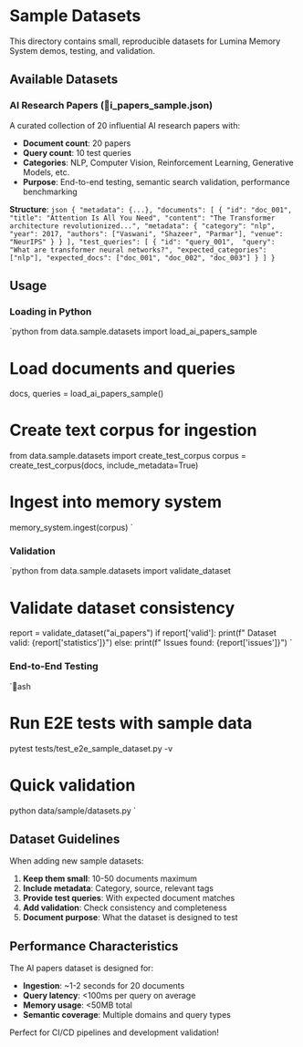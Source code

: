 ﻿# Sample Datasets

This directory contains small, reproducible datasets for Lumina Memory System demos, testing, and validation.

## Available Datasets

### AI Research Papers (i_papers_sample.json)

A curated collection of 20 influential AI research papers with:
- **Document count**: 20 papers
- **Query count**: 10 test queries  
- **Categories**: NLP, Computer Vision, Reinforcement Learning, Generative Models, etc.
- **Purpose**: End-to-end testing, semantic search validation, performance benchmarking

**Structure**:
`json
{
  "metadata": {...},
  "documents": [
    {
      "id": "doc_001",
      "title": "Attention Is All You Need",
      "content": "The Transformer architecture revolutionized...",
      "metadata": {
        "category": "nlp",
        "year": 2017,
        "authors": ["Vaswani", "Shazeer", "Parmar"],
        "venue": "NeurIPS"
      }
    }
  ],
  "test_queries": [
    {
      "id": "query_001", 
      "query": "What are transformer neural networks?",
      "expected_categories": ["nlp"],
      "expected_docs": ["doc_001", "doc_002", "doc_003"]
    }
  ]
}
`

## Usage

### Loading in Python
`python
from data.sample.datasets import load_ai_papers_sample

# Load documents and queries
docs, queries = load_ai_papers_sample()

# Create text corpus for ingestion
from data.sample.datasets import create_test_corpus
corpus = create_test_corpus(docs, include_metadata=True)

# Ingest into memory system
memory_system.ingest(corpus)
`

### Validation
`python
from data.sample.datasets import validate_dataset

# Validate dataset consistency
report = validate_dataset("ai_papers")
if report['valid']:
    print(f" Dataset valid: {report['statistics']}")
else:
    print(f" Issues found: {report['issues']}")
`

### End-to-End Testing
`ash
# Run E2E tests with sample data
pytest tests/test_e2e_sample_dataset.py -v

# Quick validation
python data/sample/datasets.py
`

## Dataset Guidelines

When adding new sample datasets:

1. **Keep them small**: 10-50 documents maximum
2. **Include metadata**: Category, source, relevant tags
3. **Provide test queries**: With expected document matches
4. **Add validation**: Check consistency and completeness
5. **Document purpose**: What the dataset is designed to test

## Performance Characteristics

The AI papers dataset is designed for:
- **Ingestion**: ~1-2 seconds for 20 documents
- **Query latency**: <100ms per query on average
- **Memory usage**: <50MB total
- **Semantic coverage**: Multiple domains and query types

Perfect for CI/CD pipelines and development validation!
